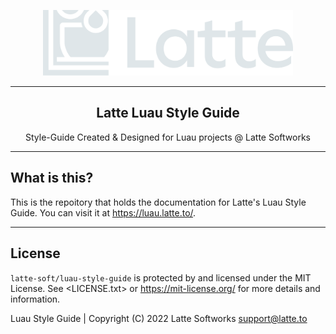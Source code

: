<p align=center><img width="400" src="assets/latte-banner.svg"></p>
<hr>
<h2 align=center>Latte Luau Style Guide</h2>
<p align=center>Style-Guide Created & Designed for Luau projects @ Latte Softworks</p>
<hr>

## What is this?
This is the repoitory that holds the documentation for Latte's Luau Style Guide. You can visit it at <https://luau.latte.to/>.

<hr>

## License
`latte-soft/luau-style-guide` is protected by and licensed under the MIT License. See <LICENSE.txt> or <https://mit-license.org/> for more details and information.

Luau Style Guide | Copyright (C) 2022 Latte Softworks <support@latte.to>

